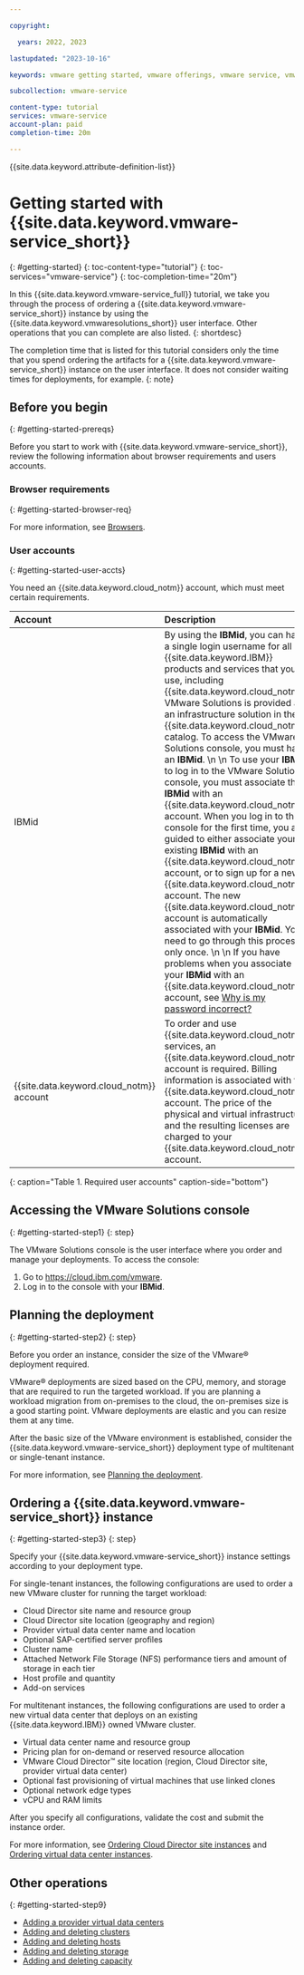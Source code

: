 ```yaml
---

copyright:

  years: 2022, 2023

lastupdated: "2023-10-16"

keywords: vmware getting started, vmware offerings, vmware service, vmware use cases

subcollection: vmware-service

content-type: tutorial
services: vmware-service
account-plan: paid
completion-time: 20m

---
```


{{site.data.keyword.attribute-definition-list}}

# Getting started with {{site.data.keyword.vmware-service_short}}
{: #getting-started}
{: toc-content-type="tutorial"}
{: toc-services="vmware-service"}
{: toc-completion-time="20m"}

In this {{site.data.keyword.vmware-service_full}} tutorial, we take you through the process of ordering a {{site.data.keyword.vmware-service_short}} instance by using the {{site.data.keyword.vmwaresolutions_short}} user interface. Other operations that you can complete are also listed.
{: shortdesc}

The completion time that is listed for this tutorial considers only the time that you spend ordering the artifacts for a {{site.data.keyword.vmware-service_short}} instance on the user interface. It does not consider waiting times for deployments, for example.
{: note}

## Before you begin
{: #getting-started-prereqs}

Before you start to work with {{site.data.keyword.vmware-service_short}}, review the following information about browser requirements and users accounts.

### Browser requirements
{: #getting-started-browser-req}

For more information, see [Browsers](/docs/overview?topic=overview-prereqs-platform#browsers-platform).

### User accounts
{: #getting-started-user-accts}

You need an {{site.data.keyword.cloud_notm}} account, which must meet certain requirements.

| Account | Description |
|:------- |:---------- |
| IBMid | By using the **IBMid**, you can have a single login username for all {{site.data.keyword.IBM}} products and services that you use, including {{site.data.keyword.cloud_notm}}. VMware Solutions is provided as an infrastructure solution in the {{site.data.keyword.cloud_notm}} catalog. To access the VMware Solutions console, you must have an **IBMid**. \n \n To use your **IBMid** to log in to the VMware Solutions console, you must associate the **IBMid** with an {{site.data.keyword.cloud_notm}} account. When you log in to the console for the first time, you are guided to either associate your existing **IBMid** with an {{site.data.keyword.cloud_notm}} account, or to sign up for a new {{site.data.keyword.cloud_notm}} account. The new {{site.data.keyword.cloud_notm}} account is automatically associated with your **IBMid**. You need to go through this process only once. \n \n If you have problems when you associate your **IBMid** with an {{site.data.keyword.cloud_notm}} account, see [Why is my password incorrect?](/docs/account?topic=account-ts_logintoibm) |
| {{site.data.keyword.cloud_notm}} account | To order and use {{site.data.keyword.cloud_notm}} services, an {{site.data.keyword.cloud_notm}} account is required. Billing information is associated with the {{site.data.keyword.cloud_notm}} account. The price of the physical and virtual infrastructure and the resulting licenses are charged to your {{site.data.keyword.cloud_notm}} account. |
{: caption="Table 1. Required user accounts" caption-side="bottom"}

## Accessing the VMware Solutions console
{: #getting-started-step1}
{: step}

The VMware Solutions console is the user interface where you order and manage your deployments. To access the console:

1. Go to https://cloud.ibm.com/vmware.
2. Log in to the console with your **IBMid**.

## Planning the deployment
{: #getting-started-step2}
{: step}

Before you order an instance, consider the size of the VMware® deployment required.

VMware® deployments are sized based on the CPU, memory, and storage that are required to run the targeted workload. If you are planning a workload migration from on-premises to the cloud, the on-premises size is a good starting point. VMware deployments are elastic and you can resize them at any time.

After the basic size of the VMware environment is established, consider the {{site.data.keyword.vmware-service_short}} deployment type of multitenant or single-tenant instance.

For more information, see [Planning the deployment](/docs/vmware-service?topic=vmware-service-tenant-plan-deploy).

## Ordering a {{site.data.keyword.vmware-service_short}} instance
{: #getting-started-step3}
{: step}

Specify your {{site.data.keyword.vmware-service_short}} instance settings according to your deployment type.

For single-tenant instances, the following configurations are used to order a new VMware cluster for running the target workload:

* Cloud Director site name and resource group
* Cloud Director site location (geography and region)
* Provider virtual data center name and location
* Optional SAP-certified server profiles
* Cluster name
* Attached Network File Storage (NFS) performance tiers and amount of storage in each tier
* Host profile and quantity
* Add-on services

For multitenant instances, the following configurations are used to order a new virtual data center that deploys on an existing {{site.data.keyword.IBM}} owned VMware cluster.

* Virtual data center name and resource group
* Pricing plan for on-demand or reserved resource allocation
* VMware Cloud Director™ site location (region, Cloud Director site, provider virtual data center)
* Optional fast provisioning of virtual machines that use linked clones
* Optional network edge types
* vCPU and RAM limits

After you specify all configurations, validate the cost and submit the instance order.

For more information, see [Ordering Cloud Director site instances](/docs/vmware-service?topic=vmware-service-tenant-ordering) and [Ordering virtual data center instances](/docs/vmware-service?topic=vmware-service-vdc-adding).

## Other operations
{: #getting-started-step9}

* [Adding a provider virtual data centers](/docs/vmware-service?topic=vmware-service-pvdc-adding-deleting)
* [Adding and deleting clusters](/docs/vmware-service?topic=vmware-service-cluster-adding-deleting)
* [Adding and deleting hosts](/docs/vmware-service?topic=vmware-service-host-adding-deleting)
* [Adding and deleting storage](/docs/vmware-service?topic=vmware-service-storage-adding-deleting)
* [Adding and deleting capacity](/docs/vmware-service?topic=vmware-service-capacity-adding-deleting)
